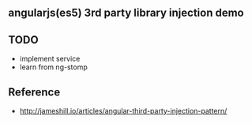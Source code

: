 ## angularjs(es5) 3rd party library injection demo 

## TODO
* implement service
* learn from ng-stomp

## Reference
* http://jameshill.io/articles/angular-third-party-injection-pattern/
